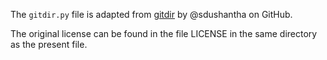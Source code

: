 The `gitdir.py` file is adapted from [gitdir](https://github.com/sdushantha/gitdir/blob/master/gitdir/gitdir.py) by
@sdushantha on GitHub.

The original license can be found in the file LICENSE in the same directory as the present file.
